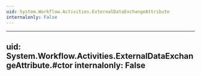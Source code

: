 ```yaml
---
uid: System.Workflow.Activities.ExternalDataExchangeAttribute
internalonly: False
---
```


---
uid: System.Workflow.Activities.ExternalDataExchangeAttribute.#ctor
internalonly: False
---
